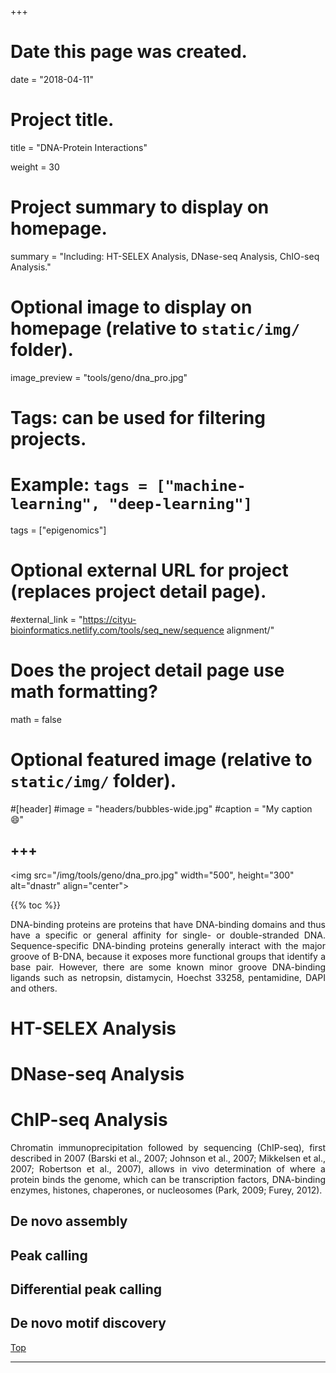 +++
# Date this page was created.
date = "2018-04-11"

# Project title.
 title = "DNA-Protein Interactions"

weight = 30
# Project summary to display on homepage.
 summary = "Including: HT-SELEX Analysis, DNase-seq Analysis, ChIO-seq Analysis."

# Optional image to display on homepage (relative to `static/img/` folder).
image_preview = "tools/geno/dna_pro.jpg"

# Tags: can be used for filtering projects.
# Example: `tags = ["machine-learning", "deep-learning"]`
tags = ["epigenomics"]

# Optional external URL for project (replaces project detail page).
#external_link = "https://cityu-bioinformatics.netlify.com/tools/seq_new/sequence alignment/"


# Does the project detail page use math formatting?
math = false

# Optional featured image (relative to `static/img/` folder).
#[header]
#image = "headers/bubbles-wide.jpg"
#caption = "My caption :smile:"


+++
---

<img src="/img/tools/geno/dna_pro.jpg" width="500", height="300" alt="dnastr" align="center">

<span id="top"></span>

{{% toc %}}

<p align="justify">DNA-binding proteins are proteins that have DNA-binding domains and thus have a specific or general affinity for single- or double-stranded DNA. Sequence-specific DNA-binding proteins generally interact with the major groove of B-DNA, because it exposes more functional groups that identify a base pair. However, there are some known minor groove DNA-binding ligands such as netropsin, distamycin, Hoechst 33258, pentamidine, DAPI and others.

# HT-SELEX Analysis

# DNase-seq Analysis

# ChIP-seq Analysis

<p align="justify">Chromatin immunoprecipitation followed by sequencing (ChIP-seq), first described in 2007 (Barski et al., 2007; Johnson et al., 2007; Mikkelsen et al., 2007; Robertson et al., 2007), allows in vivo determination of where a protein binds the genome, which can be transcription factors, DNA-binding enzymes, histones, chaperones, or nucleosomes (Park, 2009; Furey, 2012).

## De novo assembly

## Peak calling

## Differential peak calling

## De novo motif discovery




[<i class="fa fa-hand-o-up fa-1x "></i>Top](#top)

---
